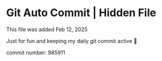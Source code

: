 # Git Auto Commit | Hidden File

This file was added Feb 12, 2025

Just for fun and keeping my daily git commit active 🤪

commit number: 985911
